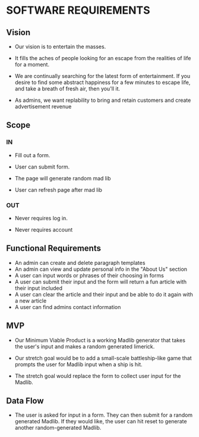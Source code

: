 # SOFTWARE REQUIREMENTS

## Vision

- Our vision is to entertain the masses.

- It fills the aches of people looking for an escape from the realities of life for a moment.

- We are continually searching for the latest form of entertainment. If you desire to find some abstract happiness for a few minutes to escape life, and take a breath of fresh air, then you'll it.

- As admins, we want replability to bring and retain customers and create advertisement revenue

## Scope

### IN

- Fill out a form.

- User can submit form.

- The page will generate random mad lib

- User can refresh page after mad lib

### OUT

- Never requires log in.

- Never requires account


## Functional Requirements

- An admin can create and delete paragraph templates
- An admin can view and update personal info in the "About Us" section
- A user can input words or phrases of their choosing in forms
- A user can submit their input and the form will return a fun article with their input included
- A user can clear the article and their input and be able to do it again with a new article
- A user can find admins contact information

## MVP

- Our Minimum Viable Product is a working Madlib generator that takes the user's input and makes a random generated limerick.

- Our stretch goal would be to add a small-scale battleship-like game that prompts the user for Madlib input when a ship is hit.

- The stretch goal would replace the form to collect user input for the Madlib.

## Data Flow

- The user is asked for input in a form. They can then submit for a random generated Madlib. If they would like, the user can hit reset to generate another random-generated Madlib.

